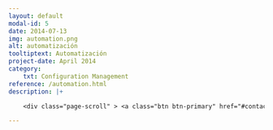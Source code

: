 ```yaml
---
layout: default
modal-id: 5
date: 2014-07-13
img: automation.png
alt: automatización
tooltiptext: Automatización
project-date: April 2014
category:
    txt: Configuration Management
reference: /automation.html
description: |+

    <div class="page-scroll" > <a class="btn btn-primary" href="#contact" data-dismiss="modal" data-target="#" > Contáctanos </a></div>

---
```


<!-- TODO: most of this variables are not used. -->
